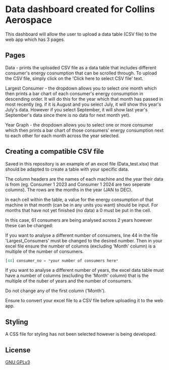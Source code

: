 # Data dashboard created for Collins Aerospace

This dashboard will allow the user to upload a data table (CSV file) to the web app which has 3 pages.

## Pages
Data - prints the uploaded CSV file as a data table that includes different consumer's energy cosnumption that can be scrolled through. To upload the CSV file, simply click on the 'Click here to select CSV file' text.

Largest Consumer - the dropdown allows you to select one month which then prints a bar chart of each consumer's energy consumption in descending order. It will do this for the year which that month has passed in most recently (eg. if it is August and you select July, it will show this year's July's data. However if you select September, it will show last year's September's data since there is no data for next month yet).

Year Graph - the dropdown allows you to select one or more consumer which then prints a bar chart of those consumers' energy consumption next to each other for each month across the year selected.

## Creating a compatible CSV file
Saved in this repository is an example of an excel file (Data_test.xlsx) that should be adapted to create a table with your specific data. 

The column headers are the names of each machine and the year their data is from (eg. Consumer 1 2023 and Consumer 1 2024 are two seperate columns). The rows are the months in the year (JAN to DEC).

In each cell within the table, a value for the energy consumption of that machine in that month (can be in any units you want) should be input. For months that have not yet finished (no data) a 0 must be put in the cell.

In this case, 61 consumers are being analysed across 2 years however these can be changed:

If you want to analyse a different number of consumers, line 44 in the file 'Largest_Consumers' must be changed to the desired number. Then in your excel file ensure the number of columns (excluding 'Month' column) is a multiple of the number of consumers.
```python
[44] consumer_no = *your number of consumers here*
```

If you want to analyse a different number of years, the excel data table must have a number of columns (excluding the 'Month' column) that is the multiple of the nuber of years and the number of consumers. 

Do not change any of the first column ('Month').

Ensure to convert your excel file to a CSV file before uploading it to the web app.

## Styling
A CSS file for styling has not been selected however is being developed. 

## License
[GNU GPLv3](https://choosealicense.com/licenses/gpl-3.0/)
